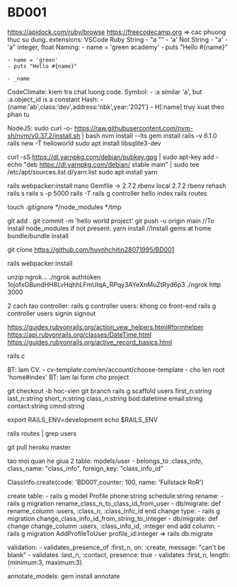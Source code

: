 # BD001
https://apidock.com/ruby/browse
https://freecodecamp.org
=> cac phuong thuc su dung.
extensions: VSCode Ruby
String
    - "a \""
    - 'a'
Not String 
    - "a'
    - 'a"
integer, float
Naming: 
    - name = 'green academy'
    - puts "Hello #{name}"

    - name = 'green'
    - puts "Hello #{name}"

    - _name
CodeClimate: kiem tra chat luong code.
Symbol:
    - :a similar 'a', but :a.object_id is a constant
Hash:
    - {name:'ab',class:'dev',address:'nbk',year:'2021'}
    - H[:name] truy xuat theo phan tu

NodeJS:
sudo curl -o- https://raw.githubusercontent.com/nvm-sh/nvm/v0.37.2/install.sh | bash
nvm install --lts
gem install rails -v 6.1.0
rails new -T helloworld
sudo apt install libsqlite3-dev

curl -sS https://dl.yarnpkg.com/debian/pubkey.gpg | sudo apt-key add -
echo "deb https://dl.yarnpkg.com/debian/ stable main" | sudo tee /etc/apt/sources.list.d/yarn.list
sudo apt install yarn

rails webpacker:install
nano Gemfile -> 2.7.2
rbenv local 2.7.2
rbenv rehash
rails s
rails s -p 5000
rails -T
rails g controller hello index
rails routes


touch .gitignore
*/node_modules
*/tmp

git add .
git commit -m 'hello world project'
git push -u origin main
//To install node_modules if not present.
yarn install 
//Install gems at home
bundle/bundle install


git clone https://github.com/huynhchitin28071995/BD001

rails webpacker:install

unzip ngrok...
./ngrok authtoken 1ojofxGBundHH8LvHqhhLFmUIqA_RPqy3AYeXnMuZtRyd6p3
./ngrok http 3000

2 cach tao controller: 
    rails g controller users: khong co front-end
    rails g controller users signin signout

https://guides.rubyonrails.org/action_vew_helpers.html#formhelper
https://api.rubyonrails.org/classes/DateTime.html
https://guides.rubyonrails.org/active_record_basics.html


rails c

BT: lam CV.
    - cv-template.com/en/account/choose-template
    - cho len root 'home#index'
BT: lam lai form cho project


git checkout -b hoc-vien
git branch
rails g scaffold users first_n:string last_n:string short_n:string class_n:string bod:datetime email:string contact:string cmnd:string

export RAILS_ENV=development
echo $RAILS_ENV

rails routes | grep users

git pull heroku master

tao moi quan he giua 2 table: models/user
    - belongs_to :class_info, class_name: "class_info", foreign_key: "class_info_id"

ClassInfo.create(code: 'BD001',counter: 100, name: 'Fullstack RoR')

create table:
    - rails g model Profile phone:string schedule:string
rename:
    - rails g migration rename_class_n_to_class_id_from_user
    - db/migrate: def rename_column :users, :class_n, :class_info_id end
change type:
    - rails g migration change_class_info_id_from_string_to_integer
    - db/migrate: def change change_column :users, :class_info_id, :integer end
add column:
    - rails g migration AddProfileToUser profile_id:integer
=> rails db:migrate

validation:
    - validates_presence_of :first_n, on: :create, message: "can't be blank"
    - validates :last_n, :contact, presence: true
    - validates :first_n, length: {minimum:3, maximum:3}

annotate_models: gem install annotate